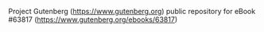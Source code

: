 Project Gutenberg (https://www.gutenberg.org) public repository for eBook #63817 (https://www.gutenberg.org/ebooks/63817)
